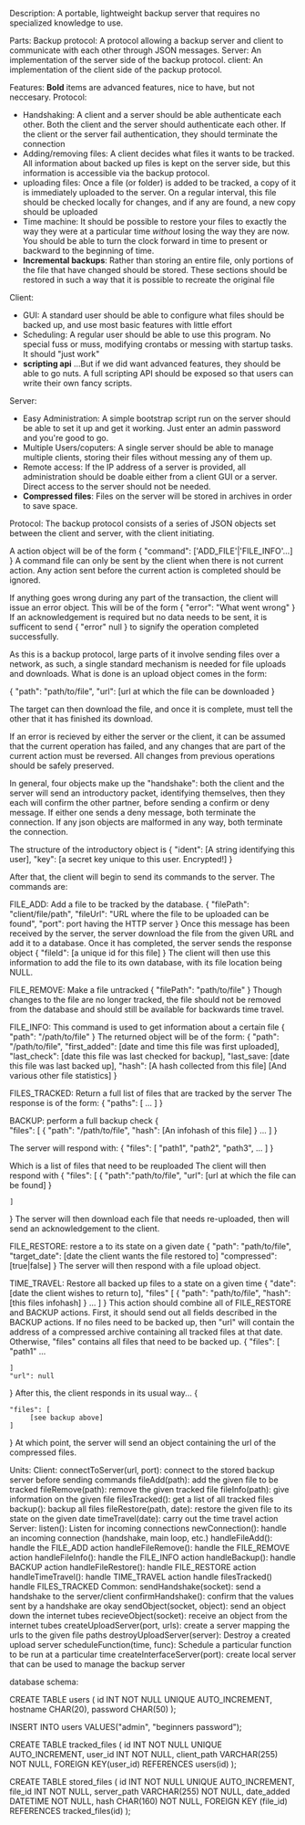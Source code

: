 Description: A portable, lightweight backup server that requires no specialized knowledge to use.

Parts:
Backup protocol:
       A protocol allowing a backup server and client to communicate with each other through JSON messages.
Server:
	An implementation of the server side of the backup protocol.
client:
	An implementation of the client side of the packup protocol.


Features:
**Bold** items are advanced features, nice to have, but not neccesary.
Protocol:
* Handshaking: A client and a server should be able authenticate each other. Both the client and the server should authenticate each other. If the client or the server fail authentication, they should terminate the connection
* Adding/removing files: A client decides what files it wants to be tracked. All information about backed up files is kept on the server side, but this information is accessible via the backup protocol.
* uploading files: Once a file (or folder) is added to be tracked, a copy of it is immediately uploaded to the server. On a regular interval, this file should be checked locally for changes, and if any are found, a new copy should be uploaded
* Time machine: It should be possible to restore your files to exactly the way they were at a particular time *without* losing the way they are now. You should be able to turn the clock forward in time to present or backward to the beginning of time.
* **Incremental backups**: Rather than storing an entire file, only portions of the file that have changed should be stored. These sections should be restored in such a way that it is possible to recreate the original file

Client:
* GUI: A standard user should be able to configure what files should be backed up, and use most basic features with little effort
* Scheduling: A  regular user should be able to use this program. No special fuss or muss, modifying crontabs or messing with startup tasks. It should "just work"
* **scripting api** ...But if we did want advanced features, they should be able to go nuts. A full scripting API should be exposed so that users can write their own fancy scripts.

Server:
* Easy Administration: A simple bootstrap script run on the server should be able to set it up and get it working. Just enter an admin password and you're good to go.
* Multiple Users/coputers: A single server should be able to manage multiple clients, storing their files without messing any of them up.
* Remote access: If the IP address of a server is provided, all administration should be doable either from a client GUI or a server. Direct access to the server should not be needed.
* **Compressed files**: Files on the server will be stored in archives in order to save space.

Protocol:
The backup protocol consists of a series of JSON objects set between the client and server, with the client initiating.

A action object will be of the form
{
	"command": ['ADD_FILE'|'FILE_INFO'...]
}
A command file can only be sent by the client when there is not current action. Any action sent before the current action is completed should be ignored.

If anything goes wrong during any part of the transaction, the client will issue an error object. This will be of the form
{
	"error": "What went wrong"
}
If an acknowledgement is required but no data needs to be sent, it is sufficent to send
{
	"error" null
}
to signify the operation completed successfully.

As this is a backup protocol, large parts of it involve sending files over a network, as such, a single standard mechanism is needed for file uploads and downloads. What is done is an upload object comes in the form:

{
	"path": "path/to/file",
	"url": [url at which the file can be downloaded
}

The target can then download the file, and once it is complete, must tell the other that it has finished its download.

If an error is recieved by either the server or the client, it can be assumed that the current operation has failed, and any changes that are part of the current action must be reversed. All changes from previous operations should be safely preserved.

In general, four objects make up the "handshake": both the client and the server will send an introductory packet, identifying themselves, then they each will confirm the other partner, before sending a confirm or deny message. If either one sends a deny message, both terminate the connection. If any json objects are malformed in any way, both terminate the connection.

The structure of the introductory object is
{
	"ident": [A string identifying this user],
	"key": [a secret key unique to this user. Encrypted!]
}

After that, the client will begin to send its commands to the server. The commands are:

FILE_ADD: Add a file to be tracked by the database.
{
	"filePath": "client/file/path",
	"fileUrl": "URL where the file to be uploaded can be found",
	"port": port having the HTTP server
}
Once this message has been received by the server, the server download the file from the given URL and add it to a database. Once it has completed, the server sends the response object
{
	"fileId": [a unique id for this file]
}
The client will then use this information to add the file to its own database, with its file location being NULL.

FILE_REMOVE: Make a file untracked
{
	"filePath": "path/to/file"
}
Though changes to the file are no longer tracked, the file should not be removed from the database and should still be available for backwards time travel.

FILE_INFO: This command is used to get information about a certain file
{
	"path": "/path/to/file"
}
The returned object will be of the form:
{
	"path": "/path/to/file",
	"first_added": [date and time this file was first uploaded],
	"last_check": [date this file was last checked for backup],
	"last_save: [date this file was last backed up],
	"hash": [A hash collected from this file]
	[And various other file statistics]
}

FILES_TRACKED: Return a full list of files that are tracked by the server
The response is of the form:
{
	"paths": [
		 ...
	]
}

BACKUP: perform a full backup check
{	
	"files": [
		{
			"path": "/path/to/file",
			"hash": [An infohash of this file]
		}
		...
	]
}

The server will respond with:
{
	"files": [
		 "path1",
		 "path2",
		 "path3",
		 ...
	]
}

Which is a list of files that need to be reuploaded
The client will then respond with 
{
	"files": [
		 {
			"path":"path/to/file",
			"url": [url at which the file can be found]
		 }

	]

}
The server will then download each file that needs re-uploaded, then will send an acknowledgement to the client.

FILE_RESTORE: restore a to its state on a given date
{
	"path": "path/to/file",
	"target_date": [date the client wants the file restored to]
	"compressed": [true|false]
}
The server will then respond with a file upload object.

TIME_TRAVEL: Restore all backed up files to a state on a given time
{
	"date": [date the client wishes to return to],
	"files" [
		{
			"path": "path/to/file",
			"hash": [this files infohash]
		}
		...
	]
}
This action should combine all of FILE_RESTORE and BACKUP actions. First, it should send out all fields described in the BACKUP actions. If no files need to be backed up, then "url" will contain the address of a compressed archive containing all tracked files at that date. Otherwise, "files" contains all files that need to be backed up.
{
	"files": [
		 "path1"
		 ...

	]
	"url": null
}
After this, the client responds in its usual way...
{

	"files": [
		 [see backup above]
	]
}
At which point, the server will send an object containing the url of the compressed files.


Units:
Client:
	connectToServer(url, port): connect to the stored backup server before sending commands
	fileAdd(path): add the given file to be tracked	
	fileRemove(path): remove the given tracked file
	fileInfo(path): give information on the given file
	filesTracked(): get a list of all tracked files
	backup(): backup all files
	fileRestore(path, date): restore the given file to its state on the given date
	timeTravel(date): carry out the time travel action
Server:
	listen(): Listen for incoming connections
	newConnection(): handle an incoming connection (handshake, main loop, etc.)
	handleFileAdd(): handle the FILE_ADD action
	handleFileRemove(): handle the FILE_REMOVE action
	handleFileInfo(): handle the FILE_INFO action
	handleBackup(): handle BACKUP action
	handleFileRestore(): handle FILE_RESTORE action
	handleTimeTravel(): handle TIME_TRAVEL action
	handle filesTracked() handle FILES_TRACKED
Common:
	sendHandshake(socket): send a handshake to the server/client
	confirmHandshake(): confirm that the values sent by a handshake are okay
	sendObject(socket, object): send an object down the internet tubes
	recieveObject(socket): receive an object from the internet tubes
	createUploadServer(port, urls): create a server mapping the urls to the given file paths
	destroyUploadServer(server): Destroy a created upload server
	scheduleFunction(time, func): Schedule a particular function to be run at a particular time
	createInterfaceServer(port): create local server that can be used to manage the backup server


database schema:

CREATE TABLE users (
       id INT NOT NULL UNIQUE AUTO_INCREMENT,
       hostname CHAR(20),
       password CHAR(50)
);

INSERT INTO users VALUES("admin", "beginners password");

CREATE TABLE tracked_files (
       id INT NOT NULL UNIQUE AUTO_INCREMENT,
       user_id INT NOT NULL,
       client_path VARCHAR(255) NOT NULL,
       FOREIGN KEY(user_id) REFERENCES users(id)
);

CREATE TABLE stored_files (
    id INT NOT NULL UNIQUE AUTO_INCREMENT,
	file_id INT NOT NULL,
	server_path VARCHAR(255) NOT NULL,
	date_added DATETIME NOT NULL,
	hash CHAR(160) NOT NULL,
	FOREIGN KEY (file_id) REFERENCES tracked_files(id)
);